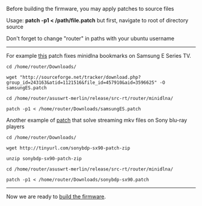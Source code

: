 Before building the firmware, you may apply patches to source files

Usage: **patch -p1 < /path/file.patch** but first, navigate to root of directory source

Don't forget to change "router" in paths with your ubuntu username

***


For example [this](http://sourceforge.net/tracker/download.php?group_id=243163&atid=1121516&file_id=457910&aid=3596625) patch fixes minidlna bookmarks on Samsung E Series TV.
```
cd /home/router/Downloads/ 

wget "http://sourceforge.net/tracker/download.php?group_id=243163&atid=1121516&file_id=457910&aid=3596625" -O samsungES.patch

cd /home/router/asuswrt-merlin/release/src-rt/router/minidlna/

patch -p1 < /home/router/Downloads/samsungES.patch
```

Another example of [patch](http://dl.dropbox.com/u/47669650/RT-N66U/patches/sonybdp-sx90.patch.zip) that solve streaming mkv files on Sony blu-ray players
```
cd /home/router/Downloads/ 

wget http://tinyurl.com/sonybdp-sx90-patch-zip

unzip sonybdp-sx90-patch-zip

cd /home/router/asuswrt-merlin/release/src-rt/router/minidlna/

patch -p1 < /home/router/Downloads/sonybdp-sx90.patch 
```

***

Now we are ready to [build the firmware](https://github.com/RMerl/asuswrt-merlin.ng/wiki/Compiling-from-source-using-a-Debian-based-Linux-Distribution).